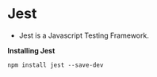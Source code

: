 # Jest

- Jest is a Javascript Testing Framework.

**Installing Jest**

`
npm install jest --save-dev
`

